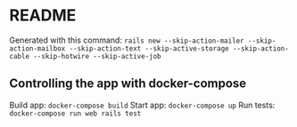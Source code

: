 # README

Generated with this command: `rails new --skip-action-mailer --skip-action-mailbox --skip-action-text --skip-active-storage --skip-action-cable --skip-hotwire --skip-active-job`

## Controlling the app with docker-compose

Build app: `docker-compose build`
Start app: `docker-compose up`
Run tests: `docker-compose run web rails test`
